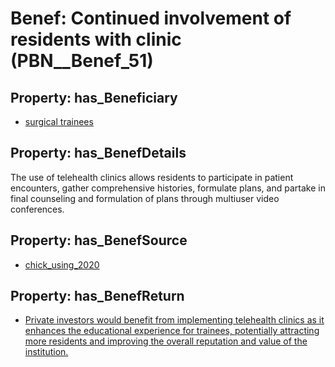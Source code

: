 # Benef: __Continued involvement of residents with clinic__ (PBN__Benef_51)

## Property: has_Beneficiary

* [surgical trainees](../Stakeholder/PBN__Stakeholder_42)

## Property: has_BenefDetails

The use of telehealth clinics allows residents to participate in patient encounters, gather comprehensive histories, formulate plans, and partake in final counseling and formulation of plans through multiuser video conferences.

## Property: has_BenefSource

* [chick_using_2020](../Article/PBN__Article_11)

## Property: has_BenefReturn

* [Private investors would benefit from implementing telehealth clinics as it enhances the educational experience for trainees, potentially attracting more residents and improving the overall reputation and value of the institution.](../BenefReturn/PBN__BenefReturn_51)

